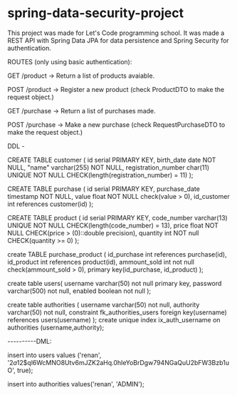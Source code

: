 # spring-data-security-project
This project was made for Let's Code programming school. It was made a REST API with Spring Data JPA for data persistence and Spring Security for authentication.

ROUTES (only using basic authentication):

GET /product -> Return a list of products avaiable.

POST /product -> Register a new product (check ProductDTO to make the request object.)

GET /purchase -> Return a list of purchases made.

POST /purchase -> Make a new purchase (check RequestPurchaseDTO to make the request object.)

DDL -

CREATE TABLE customer (
    id serial PRIMARY KEY,
    birth_date date NOT NULL,
    "name" varchar(255) NOT NULL,
    registration_number char(11) UNIQUE NOT NULL CHECK(length(registration_number) = 11)
);

CREATE TABLE purchase (
    id serial PRIMARY KEY,
    purchase_date timestamp NOT NULL,
    value float NOT NULL check(value > 0),
    id_customer int references customer(id)
);

CREATE TABLE product (
    id serial PRIMARY KEY,
    code_number varchar(13) UNIQUE NOT NULL CHECK(length(code_number) = 13),
    price float NOT NULL CHECK(price > (0)::double precision),
    quantity int NOT null CHECK(quantity >= 0)
);

create TABLE purchase_product (
    id_purchase int references purchase(id),
    id_product int references product(id),
    ammount_sold int not null check(ammount_sold > 0),
    primary key(id_purchase, id_product)
);

create table users(
	username varchar(50) not null primary key,
	password varchar(500) not null,
	enabled boolean not null
);

create table authorities (
	username varchar(50) not null,
	authority varchar(50) not null,
	constraint fk_authorities_users foreign key(username) references users(username)
);
create unique index ix_auth_username on authorities (username,authority);

----------DML:

insert into users values ('renan', '$2a$12$ql6WcMNO8Utv6mJZK2aHq.0hIeYoBrDgw794NGaQuU2bFW3Bzb1uO', true);

insert into authorities values('renan', 'ADMIN');
